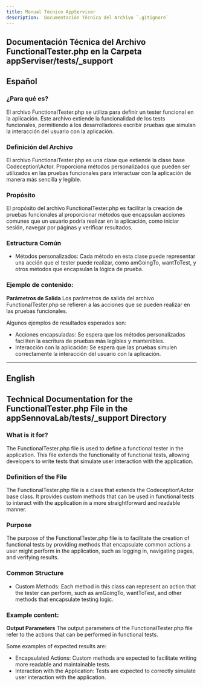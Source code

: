 ```yaml
---
title: Manual Técnico AppServiser
description:  Documentación Técnica del Archivo `.gitignore`
---
```


## Documentación Técnica del Archivo FunctionalTester.php en la Carpeta appServiser/tests/_support

## Español

### ¿Para qué es?
El archivo FunctionalTester.php se utiliza para definir un tester funcional en la aplicación. Este archivo extiende la funcionalidad de los tests funcionales, permitiendo a los desarrolladores escribir pruebas que simulan la interacción del usuario con la aplicación.

### Definición del Archivo
El archivo FunctionalTester.php es una clase que extiende la clase base Codeception\Actor. Proporciona métodos personalizados que pueden ser utilizados en las pruebas funcionales para interactuar con la aplicación de manera más sencilla y legible.

### Propósito
El propósito del archivo FunctionalTester.php es facilitar la creación de pruebas funcionales al proporcionar métodos que encapsulan acciones comunes que un usuario podría realizar en la aplicación, como iniciar sesión, navegar por páginas y verificar resultados.

### Estructura Común
- Métodos personalizados: Cada método en esta clase puede representar una acción que el tester puede realizar, como amGoingTo, wantToTest, y otros métodos que encapsulan la lógica de prueba.

### Ejemplo de contenido:
**Parámetros de Salida**
Los parámetros de salida del archivo FunctionalTester.php se refieren a las acciones que se pueden realizar en las pruebas funcionales. 

Algunos ejemplos de resultados esperados son:
- Acciones encapsuladas: Se espera que los métodos personalizados faciliten la escritura de pruebas más legibles y mantenibles.
- Interacción con la aplicación: Se espera que las pruebas simulen correctamente la interacción del usuario con la aplicación.

---

## English

## Technical Documentation for the FunctionalTester.php File in the appSennovaLab/tests/_support Directory

### What is it for?
The FunctionalTester.php file is used to define a functional tester in the application. This file extends the functionality of functional tests, allowing developers to write tests that simulate user interaction with the application.

### Definition of the File
The FunctionalTester.php file is a class that extends the Codeception\Actor base class. It provides custom methods that can be used in functional tests to interact with the application in a more straightforward and readable manner.

### Purpose
The purpose of the FunctionalTester.php file is to facilitate the creation of functional tests by providing methods that encapsulate common actions a user might perform in the application, such as logging in, navigating pages, and verifying results.

### Common Structure
- Custom Methods: Each method in this class can represent an action that the tester can perform, such as amGoingTo, wantToTest, and other methods that encapsulate testing logic.

### Example content:
**Output Parameters**
The output parameters of the FunctionalTester.php file refer to the actions that can be performed in functional tests. 

Some examples of expected results are:
- Encapsulated Actions: Custom methods are expected to facilitate writing more readable and maintainable tests.
- Interaction with the Application: Tests are expected to correctly simulate user interaction with the application.